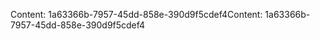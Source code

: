 <span data-ttu-id="6b8e4-101">Content: 1a63366b-7957-45dd-858e-390d9f5cdef4</span><span class="sxs-lookup"><span data-stu-id="6b8e4-101">Content: 1a63366b-7957-45dd-858e-390d9f5cdef4</span></span>